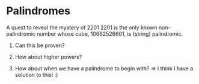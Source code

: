 # Palindromes
A quest to reveal the mystery of 2201
2201 is the only known non-palindromic number whose cube, 10662526601, is (string) palindromic. 

1) Can this be proven?

2) How about higher powers?

3) How about when we have a palindrome to begin with? => I think I have a solution to this! :)
